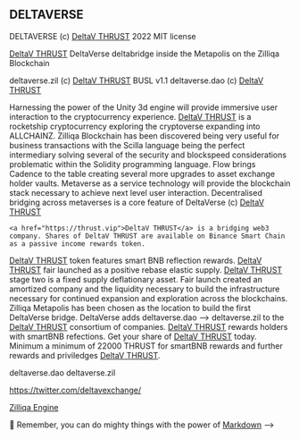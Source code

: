 ## DELTAVERSE

DELTAVERSE (c) <a href="https://github.com/deltav-deltaverse">DeltaV THRUST</a> 2022 MIT license

<a href="https://github.com/deltabridge">DeltaV THRUST</a> DeltaVerse deltabridge inside the Metapolis on the Zilliqa Blockchain

  deltaverse.zil (c) <a href="https://twitter.com/deltavexchange">DeltaV THRUST</a> BUSL v1.1
  deltaverse.dao (c) <a href="https://twitter.com/deltavexchange">DeltaV THRUST</a>
  
  Harnessing the power of the Unity 3d engine will provide immersive user interaction to the cryptocurrency experience. <a href="https://github.com/deltav-deltaverse/web3.unity">DeltaV THRUST</a> is a rocketship cryptocurrency exploring the cryptoverse expanding into ALLCHAINZ. Zilliqa Blockchain has been discovered being very useful for business transactions with the Scilla language being the perfect intermediary solving several of the security and blockspeed considerations problematic within the Solidity programming language. Flow brings Cadence to the table creating several more upgrades to asset exchange holder vaults. Metaverse as a service technology will provide the blockchain stack necessary to achieve next level user interaction. Decentralised bridging across metaverses is a core feature of DeltaVerse (c) <a href="https://github.com/deltabridge">DeltaV THRUST</a> 
  
    <a href="https://thrust.vip">DeltaV THRUST</a> is a bridging web3 company. Shares of DeltaV THRUST are available on Binance Smart Chain as a passive income rewards token. 
  <a href="https://twitter.com/deltavexchange">DeltaV THRUST</a> token features smart BNB reflection rewards. <a href="https://bscscan.com/token/0x969F60Bfe17962E0f061B434596545C7b6Cd6Fc4">DeltaV THRUST</a> fair launched as a positive rebase elastic supply. <a href="https://twitter.com/deltavexchange">DeltaV THRUST</a> stage two is a fixed supply deflationary asset. Fair launch created an amortized company and the liquidity necessary to build the infrastructure necessary for continued expansion and exploration across the blockchains. Zilliqa Metapolis has been chosen as the location to build the first DeltaVerse bridge. DeltaVerse adds deltaverse.dao --> deltaverse.zil to the <a href="https://github.com/DeltaVerseDAO/">DeltaV THRUST</a> consortium of companies. <a href="https://twitter.com/deltavexchange">DeltaV THRUST</a> rewards holders with smartBNB refections. Get your share of <a href="https://github.com/DeltaVML">DeltaV THRUST</a> today. Minimum a minimum of 22000 THRUST for smartBNB rewards and further rewards and priviledges <a href="https://pancakeswap.finance/swap?outputCurrency=0x969F60Bfe17962E0f061B434596545C7b6Cd6Fc4">DeltaV THRUST</a>.
  

  
  deltaverse.dao
  deltaverse.zil
  
  https://twitter.com/deltavexchange/
  


  [Zilliqa Engine](https://opensea.io/assets/matic/0x2953399124f0cbb46d2cbacd8a89cf0599974963/85209442842702955028286586320243537389855118869793358185487603685268501137055)


🧙 Remember, you can do mighty things with the power of [Markdown](https://docs.github.com/github/writing-on-github/getting-started-with-writing-and-formatting-on-github/basic-writing-and-formatting-syntax)
-->
